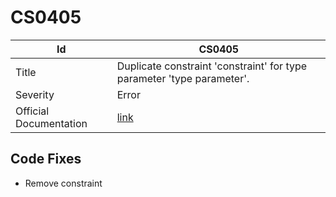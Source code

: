 # CS0405

| Id                     | CS0405                                                                  |
| ---------------------- | ----------------------------------------------------------------------- |
| Title                  | Duplicate constraint 'constraint' for type parameter 'type parameter'\. |
| Severity               | Error                                                                   |
| Official Documentation | [link](http://docs.microsoft.com/en-us/dotnet/csharp/misc/cs0405)       |

## Code Fixes

* Remove constraint
